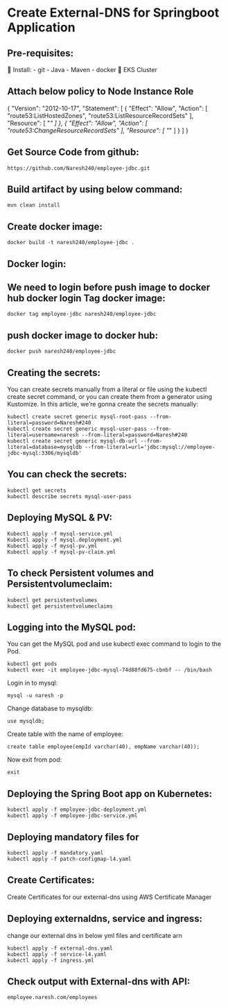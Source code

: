 # Create External-DNS for Springboot Application

Pre-requisites:
-------

  Install:
      - git
      - Java
      - Maven
      - docker
  EKS Cluster

Attach below policy to Node Instance Role
-----------

{
    "Version": "2012-10-17",
    "Statement": [
        {
            "Effect": "Allow",
            "Action": [
                "route53:ListHostedZones",
                "route53:ListResourceRecordSets"
            ],
            "Resource": [
                "*"
            ]
        },
        {
            "Effect": "Allow",
            "Action": [
                "route53:ChangeResourceRecordSets"
            ],
            "Resource": [
                "*"
            ]
        }
    ]
}

Get Source Code from github:
---------------
	https://github.com/Naresh240/employee-jdbc.git
Build artifact by using below command:
----------------
	mvn clean install
Create docker image:
----------
	docker build -t naresh240/employee-jdbc .
Docker login:
-----------
We need to login before push image to docker hub
	docker login 
Tag docker image:
--------
	docker tag employee-jdbc naresh240/employee-jdbc
push docker image to docker hub:
---------
	docker push naresh240/employee-jdbc
Creating the secrets:
---------
You can create secrets manually from a literal or file using the kubectl create secret command, or you can create them from a generator using Kustomize.
In this article, we’re gonna create the secrets manually:

	kubectl create secret generic mysql-root-pass --from-literal=password=Naresh#240
	kubectl create secret generic mysql-user-pass --from-literal=username=naresh --from-literal=password=Naresh#240
	kubectl create secret generic mysql-db-url --from-literal=database=mysqldb --from-literal=url='jdbc:mysql://employee-jdbc-mysql:3306/mysqldb'
You can check the secrets:
------------
	kubectl get secrets
	kubectl describe secrets mysql-user-pass
Deploying MySQL & PV:
-----------
	Kubectl apply -f mysql-service.yml
	Kubectl apply -f mysql.deployment.yml
	Kubectl apply -f mysql-pv.yml
	Kubectl apply -f mysql-pv-claim.yml
To check Persistent volumes and Persistentvolumeclaim:
--------------
	kubectl get persistentvolumes
	kubectl get persistentvolumeclaims
Logging into the MySQL pod:
--------------
You can get the MySQL pod and use kubectl exec command to login to the Pod.

	kubectl get pods
	kubectl exec -it employee-jdbc-mysql-74d88fd675-cbnbf -- /bin/bash
Login in to mysql:

	mysql -u naresh -p
Change database to mysqldb:

	use mysqldb;
Create table with the name of employee:

	create table employee(empId varchar(40), empName varchar(40));
Now exit from pod:

	exit
Deploying the Spring Boot app on Kubernetes:
----------------
	kubectl apply -f employee-jdbc-deployment.yml
	kubectl apply -f employee-jdbc-service.yml
Deploying mandatory files for 
----------
	kubectl apply -f mandatory.yaml
	kubectl apply -f patch-configmap-l4.yaml
Create Certificates:
-------------
Create Certificates for our external-dns using AWS Certificate Manager

Deploying externaldns, service and ingress:
----------
change our external dns in below yml files and certificate arn

	kubectl apply -f external-dns.yaml
	kubectl apply -f service-l4.yaml
	kubectl apply -f ingress.yml
Check output with External-dns with API:
----------------
	employee.naresh.com/employees


